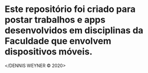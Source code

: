 # Este repositório foi criado para postar trabalhos e apps desenvolvidos em disciplinas da Faculdade que envolvem dispositivos móveis. 
</DENNIS WEYNER © 2020>
